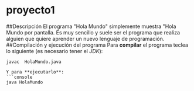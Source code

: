 # proyecto1
##Descripción
El programa "Hola Mundo" simplemente muestra "Hola Mundo por pantalla. Es muy sencillo y suele ser el programa que realiza alguien que quiere aprender un nuevo lenguaje de programación.
##Compilación y ejecución del programa
Para **compilar** el programa teclea lo siguiente (es necesario tener el *JDK*):
```console
javac  HolaMundo.java

Y para **ejecutarlo**:
```console
java HolaMundo

